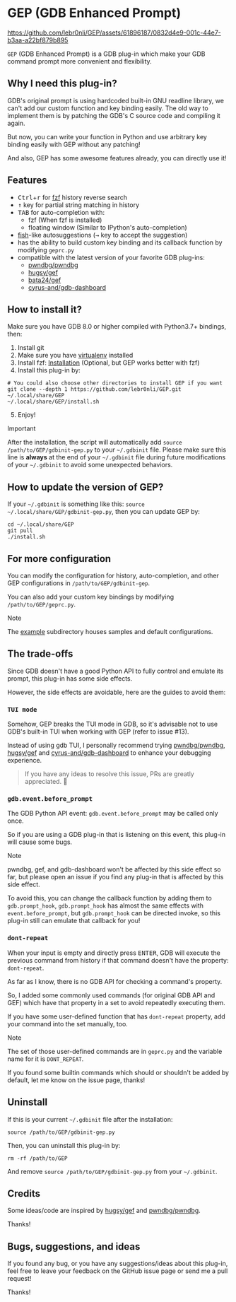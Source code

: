 # GEP (GDB Enhanced Prompt)

https://github.com/lebr0nli/GEP/assets/61896187/0832d4e9-001c-44e7-b3aa-a22bf879b895

`GEP` (GDB Enhanced Prompt) is a GDB plug-in which make your GDB command prompt more convenient and flexibility.

## Why I need this plug-in?

GDB's original prompt is using hardcoded built-in GNU readline library, we can't add our custom function and key binding
easily. The old way to implement them is by patching the GDB's C source code and compiling it again.

But now, you can write your function in Python and use arbitrary key binding easily with GEP without any patching!

And also, GEP has some awesome features already, you can directly use it!

## Features

- <kbd>Ctrl</kbd>+<kbd>r</kbd> for [fzf](https://github.com/junegunn/fzf) history reverse search
- <kbd>↑</kbd> key for partial string matching in history
- <kbd>TAB</kbd> for auto-completion with:
  - fzf (When fzf is installed)
  - floating window (Similar to IPython's auto-completion)
- [fish](https://fishshell.com)-like autosuggestions (<kbd>→</kbd> key to accept the suggestion)
- has the ability to build custom key binding and its callback function by modifying `geprc.py`
- compatible with the latest version of your favorite GDB plug-ins:
  - [pwndbg/pwndbg](https://github.com/pwndbg/pwndbg)
  - [hugsy/gef](https://github.com/hugsy/gef)
  - [bata24/gef](https://github.com/bata24/gef.git)
  - [cyrus-and/gdb-dashboard](https://github.com/cyrus-and/gdb-dashboard)

## How to install it?

Make sure you have GDB 8.0 or higher compiled with Python3.7+ bindings, then:

1. Install git
2. Make sure you have [virtualenv](https://packaging.python.org/en/latest/guides/installing-using-pip-and-virtual-environments/#installing-virtualenv) installed
3. Install fzf: [Installation](https://github.com/junegunn/fzf#installation) (Optional, but GEP works better with fzf)
4. Install this plug-in by:

```shell
# You could also choose other directories to install GEP if you want
git clone --depth 1 https://github.com/lebr0nli/GEP.git ~/.local/share/GEP
~/.local/share/GEP/install.sh
```

5. Enjoy!

> [!IMPORTANT]
> After the installation, the script will automatically add `source /path/to/GEP/gdbinit-gep.py` to your `~/.gdbinit` file. Please make sure this line is **always** at the end of your `~/.gdbinit` file during future modifications of your `~/.gdbinit` to avoid some unexpected behaviors.

## How to update the version of GEP?

If your `~/.gdbinit` is something like this: `source ~/.local/share/GEP/gdbinit-gep.py`, then you can update GEP by:

```shell
cd ~/.local/share/GEP
git pull
./install.sh
```

## For more configuration

You can modify the configuration for history, auto-completion, and other GEP configurations in `/path/to/GEP/gdbinit-gep`.

You can also add your custom key bindings by modifying `/path/to/GEP/geprc.py`.

> [!NOTE]
> The [example](<./example>) subdirectory houses samples and default configurations.

## The trade-offs

Since GDB doesn't have a good Python API to fully control and emulate its prompt, this plug-in has some side
effects.

However, the side effects are avoidable, here are the guides to avoid them:

### `TUI mode`

Somehow, GEP breaks the TUI mode in GDB, so it's advisable not to use GDB's built-in TUI when working with GEP (refer to issue #13).

Instead of using gdb TUI, I personally recommend trying [pwndbg/pwndbg](https://github.com/pwndbg/pwndbg), [hugsy/gef](https://github.com/hugsy/gef) and [cyrus-and/gdb-dashboard](https://github.com/cyrus-and/gdb-dashboard) to enhance your debugging experience.

> If you have any ideas to resolve this issue, PRs are greatly appreciated. 🙏

### `gdb.event.before_prompt`

The GDB Python API event: `gdb.event.before_prompt` may be called only once.

So if you are using a GDB plug-in that is listening on this event, this plug-in will cause some bugs.

> [!NOTE]
> pwndbg, gef, and gdb-dashboard won't be affected by this side effect so far, but please open an issue if you find any plug-in that is affected by this side effect.

To avoid this, you can change the callback function by adding them to `gdb.prompt_hook`, `gdb.prompt_hook` has almost
the same effects with `event.before_prompt`, but `gdb.prompt_hook` can be directed invoke, so this plug-in still can
emulate that callback for you!

### `dont-repeat`

When your input is empty and directly press <kbd>ENTER</kbd>, GDB will execute the previous command from history if that command
doesn't have the property: `dont-repeat`.

As far as I know, there is no GDB API for checking a command's property.

So, I added some commonly used commands (for original GDB API and GEF) which have that property in a set to avoid
repeatedly executing them.

If you have some user-defined function that has `dont-repeat` property, add your command into the set manually, too.

> [!NOTE]
> The set of those user-defined commands are in `geprc.py` and the variable name for it is `DONT_REPEAT`.
>
> If you found some builtin commands which should or shouldn't be added by default, let me know on the issue page, thanks!

## Uninstall

If this is your current `~/.gdbinit` file after the installation:

```shell
source /path/to/GEP/gdbinit-gep.py
```

Then, you can uninstall this plug-in by:

```shell
rm -rf /path/to/GEP
```

And remove `source /path/to/GEP/gdbinit-gep.py` from your `~/.gdbinit`.

## Credits

Some ideas/code are inspired by [hugsy/gef](https://github.com/hugsy/gef) and [pwndbg/pwndbg](https://github.com/pwndbg/pwndbg).

Thanks!

## Bugs, suggestions, and ideas

If you found any bug, or you have any suggestions/ideas about this plug-in, feel free to leave your feedback on the
GitHub issue page or send me a pull request!

Thanks!
